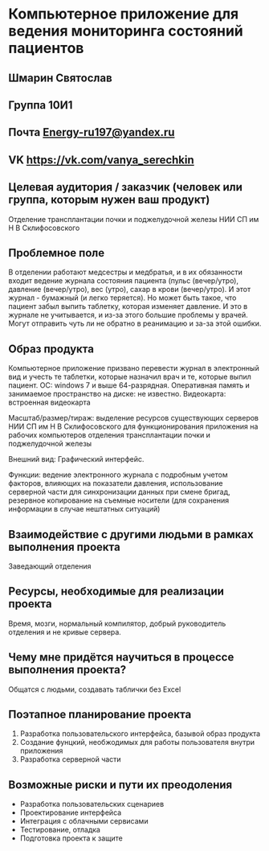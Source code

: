 # Компьютерное приложение для ведения мониторинга состояний пациентов
## Шмарин Святослав
## Группа 10И1
## Почта Energy-ru197@yandex.ru
## VK https://vk.com/vanya_serechkin

## Целевая аудитория / заказчик (человек или группа, которым нужен ваш продукт)
Отделение трансплантации почки и поджелудочной железы НИИ СП им Н В Склифосовского

## Проблемное поле
В отделении работают медсестры и медбратья, и в их обязанности входит ведение журнала состояния пациента (пульс (вечер/утро), давление (вечер/утро), вес (утро), сахар в крови (вечер/утро). И этот журнал - бумажный (и легко теряется). Но может быть такое, что пациент забыл выпить таблетку, которая изменяет давление. И это в журнале не учитывается, и из-за этого большие проблемы у врачей. Могут отправить чуть ли не обратно в реанимацию и за-за этой ошибки.

## Образ продукта
Компьютерное приложение призвано перевести журнал в электронный вид и учесть те таблетки, которые назначил врач и те, которые выпил пациент. 
ОС: windows 7 и выше 64-разрядная. 
Оперативная память и занимаемое пространство на диске: не известно. 
Видеокарта: встроенная видеокарта 

Масштаб/размер/тираж: выделение ресурсов существующих серверов НИИ СП им Н В Склифосовского для функционирования приложения на рабочих компьютеров отделения трансплантации почки и поджелудочной железы 

Внешний вид: Графический интерфейс. 

Функции: ведение электронного журнала с подробным учетом факторов, влияющих на показатели давления, использование серверной части для синхронизации данных при смене бригад, резервное копирование на съемные носители (для сохранения информации в случае нештатных ситуаций)

## Взаимодействие с другими людьми в рамках выполнения проекта
Заведающий отделения

## Ресурсы, необходимые для реализации проекта
Время, мозги, нормальный компилятор, добрый руководитель отделения и не кривые сервера.

## Чему мне придётся научиться в процессе выполнения проекта?
Общатся с людьми, создавать таблички без Excel

## Поэтапное планирование проекта

1. Разработка пользовательского интерфейса, базывой образ продукта
2. Создание фунцкий, необжодимых для работы пользователя внутри приложения
3. Разработка серверной части

## Возможные риски и пути их преодоления
* Разработка пользовательских сценариев
* Проектирование интерфейса
* Интеграция с облачными сервисами
* Тестирование, отладка
* Подготовка проекта к защите



